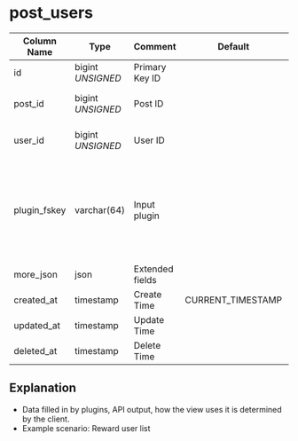 # post_users

| Column Name | Type | Comment | Default | Null | Remark |
| --- | --- | --- | --- | --- | --- |
| id | bigint *UNSIGNED* | Primary Key ID | | NO | Auto Increment |
| post_id | bigint *UNSIGNED* | Post ID |  | NO | Related field [posts->id](posts.md) |
| user_id | bigint *UNSIGNED* | User ID |  | NO | Related field [users->id](../users/users.md) |
| plugin_fskey | varchar(64) | Input plugin |  | NO | Which plugin triggered the record<br>Related field [plugins->fskey](../plugins/plugins.md) |
| more_json | json | Extended fields |  | YES |  |
| created_at | timestamp | Create Time | CURRENT_TIMESTAMP | NO |  |
| updated_at | timestamp | Update Time |  | YES |  |
| deleted_at | timestamp | Delete Time |  | YES |  |

## Explanation

- Data filled in by plugins, API output, how the view uses it is determined by the client.
- Example scenario: Reward user list